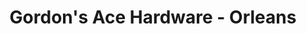 ---
title: "Gordon's Ace Hardware - Orleans"
url: /chicago/gordons-ace-hardware-orleans/
shop: doityourself
---